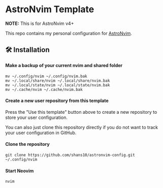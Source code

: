 # AstroNvim Template

**NOTE:** This is for AstroNvim v4+

This repo contains my personal configuration for [AstroNvim](https://github.com/AstroNvim/AstroNvim).

## 🛠️ Installation

#### Make a backup of your current nvim and shared folder

```shell
mv ~/.config/nvim ~/.config/nvim.bak
mv ~/.local/share/nvim ~/.local/share/nvim.bak
mv ~/.local/state/nvim ~/.local/state/nvim.bak
mv ~/.cache/nvim ~/.cache/nvim.bak
```

#### Create a new user repository from this template

Press the "Use this template" button above to create a new repository to store your user configuration.

You can also just clone this repository directly if you do not want to track your user configuration in GitHub.

#### Clone the repository

```shell
git clone https://github.com/shans10/astronvim-config.git ~/.config/nvim
```

#### Start Neovim

```shell
nvim
```
